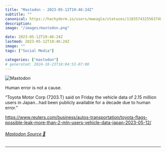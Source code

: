 ```yaml
---
title: "Mastodon - 2023-05-12T19:46:24Z"
subtitle: ""
canonical: https://hachyderm.io/users/mweagle/statuses/110357432556374888
description:
image: "/images/mastodon.png"

date: 2023-05-12T19:46:24Z
lastmod: 2023-05-12T19:46:24Z
image: ""
tags: ["Social Media"]

categories: ["mastodon"]
# generated: 2024-10-23T18:04:53-07:00
---
```

![Mastodon](/images/mastodon.png)

<p>Human error is not a cause. </p><p>“Toyota Motor Corp (7203.T) said on Friday the vehicle data of 2.15 million users in Japan…had been publicly available for a decade due to human error.”</p><p><a href="https://www.reuters.com/business/autos-transportation/toyota-flags-possible-leak-more-than-2-mln-users-vehicle-data-japan-2023-05-12/" target="_blank" rel="nofollow noopener noreferrer" translate="no"><span class="invisible">https://www.</span><span class="ellipsis">reuters.com/business/autos-tra</span><span class="invisible">nsportation/toyota-flags-possible-leak-more-than-2-mln-users-vehicle-data-japan-2023-05-12/</span></a></p>


###### [Mastodon Source 🐘](https://hachyderm.io/@mweagle/110357432556374888)

___
